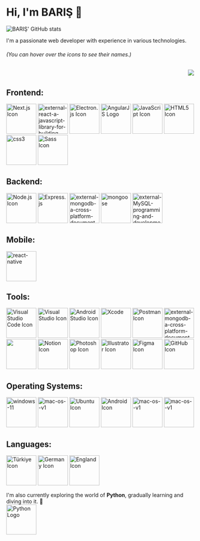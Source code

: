 # Hi, I'm BARIŞ 👋
  
![BARIŞ' GitHub stats](https://github-readme-stats.vercel.app/api?username=BARIS-dev&show_icons=true&theme=radical)

I'm a passionate web developer with experience in various technologies. <br>
###### (You can hover over the icons to see their names.)

  <p align="right">
    <img src="https://komarev.com/ghpvc/?username=BARIS-dev&color=red&style=flat">
  <img>
  </p>
  
## **Frontend:**
  [<img width="80" height="80" src="https://img.icons8.com/fluency/96/nextjs.png" alt="Next.js Icon"/>](## "Next.js")
[<img width="80" height="80" src="https://img.icons8.com/external-tal-revivo-color-tal-revivo/96/external-react-a-javascript-library-for-building-user-interfaces-logo-color-tal-revivo.png" alt="external-react-a-javascript-library-for-building-user-interfaces-logo-color-tal-revivo"/>](## "React")
  [<img width="80" height="80" src="https://www.gitbook.com/cdn-cgi/image/width=36,dpr=2,height=36,fit=contain,format=auto/https%3A%2F%2F2105299320-files.gitbook.io%2F~%2Ffiles%2Fv0%2Fb%2Fgitbook-x-prod.appspot.com%2Fo%2Fspaces%252F-LBKK1y7h_XWAtuRJG9X-4037718589%252Ficon%252FzSCYXfXdUPvs7AL9g6NO%252FElectron_Software_Framework_Logo.svg%2520(1).png%3Falt%3Dmedia%26token%3D325f86f6-2e2a-4d0f-a8c7-b28d4eea56a4" alt="Electron.js Icon"/>](## "Electron.js")
  [<img width="80" height="80" src="https://img.icons8.com/color/96/angularjs.png" alt="AngularJS Logo"/>](## "Angular")
  [<img width="80" height="80" src="https://img.icons8.com/color/96/javascript--v1.png" alt="JavaScript Icon"/>](## "JavaScript")
  [<img width="80" height="80" src="https://img.icons8.com/color/96/html-5--v1.png" alt="HTML5 Icon"/>](## "HTML5")
  [<img width="80" height="80" src="https://img.icons8.com/color/96/css3.png" alt="css3"/>](## "CSS3 Icon")
  [<img width="80" height="80" src="https://img.icons8.com/color/96/sass-avatar.png" alt="Sass Icon"/>](## "Sass/SCSS")

## **Backend:**
  [<img width="80" height="80" src="https://img.icons8.com/fluency/96/node-js.png" alt="Node.js Icon"/>](## "Node.js")
  [<img width="80" height="80" src="https://img.icons8.com/ios/100/B70000/express-js.png" alt="Express.js" />](## "Express.js")
  [<img width="80" height="80" src="https://img.icons8.com/external-tal-revivo-color-tal-revivo/96/external-mongodb-a-cross-platform-document-oriented-database-program-logo-color-tal-revivo.png" alt="external-mongodb-a-cross-platform-document-oriented-database-program-logo-color-tal-revivo"/>](## "MongoDB")
[<img width="80" height="80" src="https://img.icons8.com/color/96/mongoose.png" alt="mongoose"/>](## "Mongoose")
  [<img width="80" height="80" src="https://img.icons8.com/external-those-icons-flat-those-icons/96/external-MySQL-programming-and-development-those-icons-flat-those-icons.png" alt="external-MySQL-programming-and-development-those-icons-flat-those-icons"/>](## "MySQL")

## **Mobile:**
   [<img width="80" height="80" src="https://img.icons8.com/color/96/react-native.png" alt="react-native"/>](## "React-native")

## **Tools:**
   [<img width="80" height="80" src="https://img.icons8.com/color/96/000000/visual-studio-code-2019.png" alt="Visual Studio Code Icon"/>](## "Visual Studio Code")
  [<img width="80" height="80" src="https://img.icons8.com/color/96/visual-studio--v2.png" alt="Visual Studio Icon"/>](## "Visual Studio")
   [<img width="80" height="80" src="https://img.icons8.com/color/96/android-studio--v3.png" alt="Android Studio Icon"/>](## "Android Studio")
   [<img width="80" height="80" src="https://img.icons8.com/color/96/xcode.png" alt="Xcode"/>](## "Xcode")
  [<img width="80" height="80" src="https://img.icons8.com/external-tal-revivo-color-tal-revivo/96/external-postman-is-the-only-complete-api-development-environment-logo-color-tal-revivo.png" alt="Postman Icon"/>](## "Postman")
  [<img width="80" height="80" src="https://img.icons8.com/external-tal-revivo-color-tal-revivo/96/external-mongodb-a-cross-platform-document-oriented-database-program-logo-color-tal-revivo.png" alt="external-mongodb-a-cross-platform-document-oriented-database-program-logo-color-tal-revivo"/>](## "MongoDB Compass")
  [<img width="80" height="80" src="https://www.beekeeperstudio.io/assets/img/logos/bk-logo-yellow-icon-c964a711bdf65aea45c437211468e08896ad7e5dd5fb4e7f9136e8e62868d5c4dcd9bfa63b94ca38914685d3da8d732ea0d73e39c161b01c6a9ee298de4ea374.svg"/>](## "Beekeeper Studio")
  [<img width="80" height="80" src="https://img.icons8.com/color/96/000000/notion.png" alt="Notion Icon"/>](## "Notion")
  [<img width="80" height="80" src="https://img.icons8.com/color/96/adobe-photoshop--v1.png" alt="Photoshop Icon"/>](## "Photoshop")
  [<img width="80" height="80"  src="https://img.icons8.com/color/96/adobe-illustrator--v1.png" alt="Illustrator Icon"/>](## "Illustrator")
  [<img width="80" height="80" src="https://img.icons8.com/color/96/figma--v1.png" alt="Figma Icon"/>](## "Figma")
  [<img width="80" height="80" src="https://img.icons8.com/fluency/96/github.png" alt="GitHub Icon"/>](## "GitHub")
  ## **Operating Systems:**
  [<img width="80" height="80" src="https://img.icons8.com/color/96/windows-11.png" alt="windows-11"/>](## "Windows")
  [<img width="80" height="80" src="https://img.icons8.com/color/96/mac-os--v1.png" alt="mac-os--v1"/>](## "macOS")
  [<img width="80" height="80" src="https://img.icons8.com/color/96/ubuntu--v1.png" alt="Ubuntu Icon"/>](## "Ubuntu")
  [<img width="80" height="80" src="https://img.icons8.com/color/96/android-os.png" alt="Android Icon"/>](## "Android OS")
    [<img width="80" height="80" src="https://img.icons8.com/color/96/mac-os--v1.png" alt="mac-os--v1"/>](## "iOS")
  [<img width="80" height="80" src="https://img.icons8.com/color/96/mac-os--v1.png" alt="mac-os--v1"/>](## "iPadOS")

## **Languages:**
  [<img width="80" height="80" src="https://files.svgcdn.io/emojione/flag-for-turkey.svg" alt="Türkiye Icon"/>](## "Turkish")
  [<img width="80" height="80" src="https://files.svgcdn.io/emojione/flag-for-germany.svg" alt="Germany Icon"/>](## "German")
  [<img width="80" height="80" src="https://files.svgcdn.io/emojione/flag-england.svg" alt="England Icon"/>](## "English")



I'm also currently exploring the world of **Python**, gradually learning and diving into it. 🐍 <br>
  [<img width="80" height="80" src="https://img.icons8.com/color/96/python--v1.png" alt="Python Logo"/>](## "Python")

